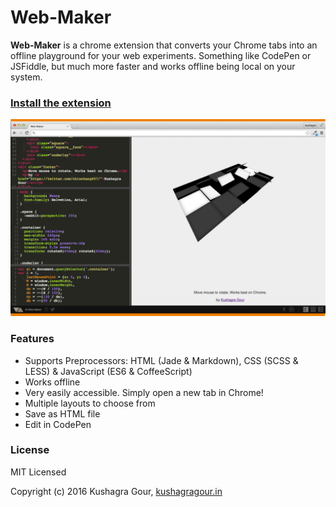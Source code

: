 Web-Maker
======

**Web-Maker** is a chrome extension that converts your Chrome tabs into an offline playground for your web experiments. Something like CodePen or JSFiddle, but much more faster and works offline being local on your system.

### [Install the extension](https://chrome.google.com/webstore/detail/web-maker/lkfkkhfhhdkiemehlpkgjeojomhpccnh)

![Screenshot](/screenshots/ss3.png)

### Features

* Supports Preprocessors: HTML (Jade & Markdown), CSS (SCSS & LESS) & JavaScript (ES6 & CoffeeScript)
* Works offline
* Very easily accessible. Simply open a new tab in Chrome!
* Multiple layouts to choose from
* Save as HTML file
* Edit in CodePen

### License

MIT Licensed

Copyright (c) 2016 Kushagra Gour, [kushagragour.in](https://kushagragour.in)
